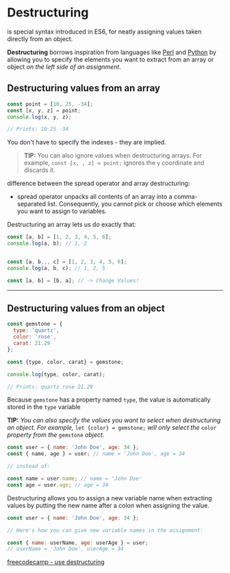 # Destructuring

is special syntax introduced in ES6, for neatly assigning values taken directly from an object.

**Destructuring** borrows inspiration from languages like [Perl](https://en.wikipedia.org/wiki/Perl) and [Python](https://en.wikipedia.org/wiki/Python_(programming_language)) by allowing you to specify the elements you want to extract from an array or object *on the left side of an assignment*.

## Destructuring values from an array

```js
const point = [10, 25, -34];
const [x, y, z] = point;
console.log(x, y, z);

// Prints: 10 25 -34
```

You don't have to specify the indexes - they are implied.

> **TIP:** You can also ignore values when destructuring arrays. For example, `const [x, , z] = point;` ignores the `y` coordinate and discards it.

difference between the spread operator and array destructuring:

- spread operator unpacks all contents of an array into a comma-separated list. Consequently, you cannot pick or choose which elements you want to assign to variables.

Destructuring an array lets us do exactly that:

```js
const [a, b] = [1, 2, 3, 4, 5, 6];
console.log(a, b); // 1, 2


const [a, b,,, c] = [1, 2, 3, 4, 5, 6];
console.log(a, b, c); // 1, 2, 5

const [a, b] = [b, a]; // -> Change Values!
```

------

## Destructuring values from an object

```js
const gemstone = {
  type: 'quartz',
  color: 'rose',
  carat: 21.29
};

const {type, color, carat} = gemstone;

console.log(type, color, carat);

// Prints: quartz rose 21.29
```



Because `gemstone` has a property named `type`, the value is automatically stored in the `type` variable

**TIP:** *You can also specify the values you want to select when destructuring an object. For example,* `let {color} = gemstone;` *will only select the* `color` *property from the* `gemstone` *object.*



```js
const user = { name: 'John Doe', age: 34 };
const { name, age } = user; // name = 'John Doe', age = 34

// instead of:

const name = user.name; // name = 'John Doe'
const age = user.age; // age = 34
```

Destructuring allows you to assign a new variable name when extracting values by putting the new name after a colon when assigning the value.

```js
const user = { name: 'John Doe', age: 34 };

// Here's how you can give new variable names in the assignment:

const { name: userName, age: userAge } = user;
// userName = 'John Doe', userAge = 34
```

[freecodecamp - use destructuring](https://www.freecodecamp.org/learn/javascript-algorithms-and-data-structures/es6/use-destructuring-assignment-to-assign-variables-from-nested-objects )